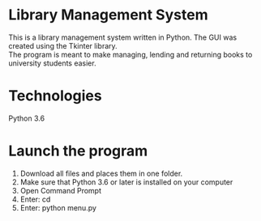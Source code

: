 # Library Management System
This is a library management system written in Python. The GUI was created using the Tkinter library.\
The program is meant to make managing, lending and returning books to university students easier.

# Technologies
Python 3.6

# Launch the program
  1. Download all files and places them in one folder.
  2. Make sure that Python 3.6 or later is installed on your computer
  3. Open Command Prompt
  4. Enter: cd <file location>
  5. Enter: python menu.py

